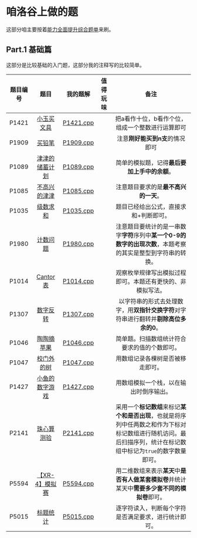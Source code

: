 # 咱洛谷上做的题

这部分咱主要按着[能力全面提升综合题单](https://www.luogu.com.cn/training/9391)来刷。

## Part.1 基础篇

这部分是比较基础的入门题，这部分我的注释写的比较简单。

| 题目编号 | 题目 | 我的题解 | 值得玩味 |备注|
|:---:|:---:|:---:|:---:|:---:|
| P1421 | [小玉买文具](https://www.luogu.com.cn/problem/P1421) | [P1421.cpp](./P1421.cpp) | | 把a看作十位，b看作个位，组成一个整数进行运算即可 |  
| P1909 | [买铅笔](https://www.luogu.com.cn/problem/P1909) | [P1909.cpp](./P1909.cpp) | | 注意**刚好能买到n支**的情况即可 |  
| P1089 | [津津的储蓄计划](https://www.luogu.com.cn/problem/P1089) | [P1089.cpp](./P1089.cpp) | | 简单的模拟题，记得**最后要加上手中的余额**。 |  
| P1085 | [不高兴的津津](https://www.luogu.com.cn/problem/P1085) | [P1085.cpp](./P1085.cpp) | | 注意题目要求的是**最不高兴的一天**。 |  
| P1035 | [级数求和](https://www.luogu.com.cn/problem/P1035) | [P1035.cpp](./P1035.cpp) | | 题目已经给出公式，直接求和+判断即可。 |  
| P1980 | [计数问题](https://www.luogu.com.cn/problem/P1980) | [P1980.cpp](./P1980.cpp) | | 注意题目要统计的是一串数字**字符**序列中**某一个0-9的数字的出现次数**，本题考察的其实是整型到字符串的转换。 |  
| P1014 | [Cantor表](https://www.luogu.com.cn/problem/P1014) | [P1014.cpp](./P1014.cpp) | | 观察枚举规律写出模拟过程即可。本题还有更快的、非模拟写法。 |  
| P1307 | [数字反转](https://www.luogu.com.cn/problem/P1307) | [P1307.cpp](./P1307.cpp) | | 以字符串的形式去处理数字，用**双指针交换字符**对字符串进行翻转并**剔除高位多余的0**。 |  
| P1046 | [陶陶摘苹果](https://www.luogu.com.cn/problem/P1046) | [P1046.cpp](./P1046.cpp) | | 简单题。扫描数组统计符合要求的值的个数即可。 |  
| P1047 | [校门外的树](https://www.luogu.com.cn/problem/P1047) | [P1047.cpp](./P1047.cpp) | | 用数组记录各棵树是否被移走即可。 |  
| P1427 | [小鱼的数字游戏](https://www.luogu.com.cn/problem/P1427) | [P1427.cpp](./P1427.cpp) | | 用数组模拟一个栈，以在输出时倒序输出。 |  
| P2141 | [珠心算测验](https://www.luogu.com.cn/problem/P2141) | [P2141.cpp](./P2141.cpp) | | 采用一个**标记数组**来标记**某个和是否出现**，也就是将序列中任两数之和作为下标对标记数组进行随机访问。最后扫描序列，统计在标记数组中标记为`true`的数字数量即可。 |  
| P5594 | [【XR-4】模拟赛](https://www.luogu.com.cn/problem/P5594) | [P5594.cpp](./P5594.cpp) | | 用二维数组来表示**某天**中**是否有人做某套模拟卷**并统计某天中**需要多少套不同的模拟卷**即可。 |  
| P5015 | [标题统计](https://www.luogu.com.cn/problem/P5015) | [P5015.cpp](./P5015.cpp) | | 逐字符读入，判断每个字符是否满足要求，进行统计即可。 |  